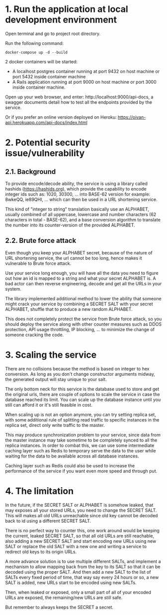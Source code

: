 # 1. Run the application at local development environment

Open terminal and go to project root directory.

Run the following command:
    
    docker-compose up -d --build

2 docker containers will be started:

- A localhost postgres container running at port 9432 on host machine or port 5432 inside container machine
- A Rails application running at port 9000 on host machine or port 3000 inside container machine.

Open up your web browser, and enter: http://localhost:9000/api-docs, a swagger documents detail how to test all the endpoints provided by the service.

Or if you prefer an online version deployed on Heroku: https://oivan-api.herokuapp.com/api-docs/index.html


# 2. Potential security issue/vulnerability

## 2.1. Background

To provide encode/decode ability, the service is using a library called hashids (https://hashids.org), which provide the
capability to encode integer ids such as: 1020, 30300, ... into BASE-62 version for example: 8wkeQQ, ie89QHI, ... which 
can then be used in a URL shortening service. 

This kind of "integer to string" translation basically use an ALPHABET, usually combined of all uppercase, lowercase and number
characters (62 characters in total - BASE-62), and a base conversion algorithm to translate the number into its 
counter-version of the provided ALPHABET. 

## 2.2. Brute force attack

Even though you keep your ALPHABET secret, because of the nature of URL shortening service, the url cannot be too long,
hence makes it vulnerable to Brute force attack. 

Use your service long enough, you will have all the data you need to figure out how an id is mapped to a string and what
your secret ALPHABET is. A bad actor can then reverse engineering, decode and get all the URLs in your system.

The library implemented additional method to lower the ability that someone might crack your service by combining a 
SECRET SALT with your secret ALPHABET, shuffle that to produce a new random ALPHABET. 

This does not completely protect the service from Brute force attack, so you should deploy the service along with other 
counter measures such as DDOS protection, API usage throttling, IP blocking, ... to minimize the change of someone cracking the code.


# 3. Scaling the service

There are no collisions because the method is based on integer to hex conversion. As long as you don't change constructor 
arguments midway, the generated output will stay unique to your salt.

The only bottom neck for this service is the database used to store and get the original urls, there are couple of options to 
scale the service in case the database reached its limit. You can scale up the database instance until you still can afford it
or it's still feasible in cost. 

When scaling up is not an option anymore, you can try setting replica set, with some additional rule of 
splitting read traffic to specific instances in the replica set, direct only write traffic to the master. 

This may produce synchronization problem to your service, since data from the master instance may take sometime to be completely
synced to all the replica instances. In order to combat this, we can use some intermediate caching layer such as Redis to 
temporary serve the data to the user while waiting for the data to be available across all database instances.

Caching layer such as Redis could also be used to increase the performance of the service if you want even more speed and through put.
 
# 4. The limitation

In the future, if the SECRET SALT or ALPHABET is somehow leaked, that may exposes all your stored URLs, you need
to change the SECRET SALT. This will makes all old URLs unreachable since old key cannot be decoded back to id using a different SECRET SALT.

There is no perfect way to counter this, one work around would be keeping the current, leaked SECRET SALT, so that 
all old URLs are still reachable, also adding a new SECRET SALT and start encoding new URLs using new SALT or replace the old SALT with 
a new one and writing a service to redirect old keys to its origin URLs. 

A more advance solution is to use multiple different SALTs, and implement a mechanism to allow mapping back from the key
to its SALT so that it can be decoded using the proper SALT. And then add a new SALT to the list of SALTs every fixed period of time,
that way say every 24 hours or so, a new SALT is added, new URLs start to be encoded using new SALTs.

Then, when leaked or exposed, only a small part of all of your encoded URLs are exposed, the remaining/new URLs are still safe.

But remember to always keeps the SECRET a secret.
